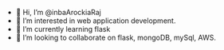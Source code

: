 - 👋 Hi, I’m @inbaArockiaRaj
- 👀 I’m interested in web application development.
- 🌱 I’m currently learning flask
- 💞️ I’m looking to collaborate on flask, mongoDB, mySql, AWS.
<!---
inbaArockiaRaj/inbaArockiaRaj is a ✨ special ✨ repository because its `README.md` (this file) appears on your GitHub profile.
You can click the Preview link to take a look at your changes.
--->
